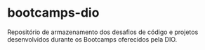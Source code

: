 # bootcamps-dio
Repositório de armazenamento dos desafios de código e projetos desenvolvidos durante os Bootcamps oferecidos pela DIO.
